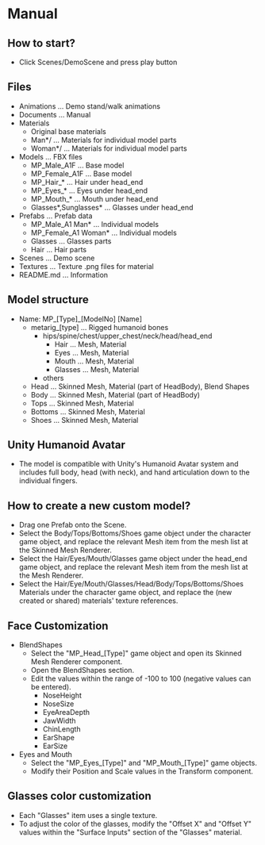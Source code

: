 # Manual

## How to start?

- Click Scenes/DemoScene and press play button

## Files

- Animations ... Demo stand/walk animations
- Documents ... Manual
- Materials
    - Original base materials
    - Man*/ ... Materials for individual model parts
    - Woman*/ ... Materials for individual model parts
- Models ... FBX files
    - MP_Male_A1F ... Base model
    - MP_Female_A1F ... Base model
    - MP_Hair_* ... Hair under head_end
    - MP_Eyes_* ... Eyes under head_end
    - MP_Mouth_* ... Mouth under head_end
    - Glasses*,Sunglasses* ... Glasses under head_end
- Prefabs ... Prefab data
    - MP_Male_A1 Man* ... Individual models
    - MP_Female_A1 Woman* ... Individual models
    - Glasses ... Glasses parts
    - Hair ... Hair parts
- Scenes ... Demo scene
- Textures ... Texture .png files for material
- README.md ... Information

## Model structure

- Name: MP_[Type]_[ModelNo] [Name]
    - metarig_[type] ... Rigged humanoid bones
        - hips/spine/chest/upper_chest/neck/head/head_end
            - Hair ... Mesh, Material
            - Eyes ... Mesh, Material
            - Mouth ... Mesh, Material
            - Glasses ... Mesh, Material
        - others
    - Head ... Skinned Mesh, Material (part of HeadBody), Blend Shapes
    - Body ... Skinned Mesh, Material (part of HeadBody)
    - Tops ... Skinned Mesh, Material
    - Bottoms ... Skinned Mesh, Material
    - Shoes ... Skinned Mesh, Material

## Unity Humanoid Avatar

- The model is compatible with Unity's Humanoid Avatar system and includes full body, head (with neck), 
and hand articulation down to the individual fingers.

## How to create a new custom model?

- Drag one Prefab onto the Scene.
- Select the Body/Tops/Bottoms/Shoes game object under the character game object, 
and replace the relevant Mesh item from the mesh list at the Skinned Mesh Renderer.
- Select the Hair/Eyes/Mouth/Glasses game object under the head_end game object, 
and replace the relevant Mesh item from the mesh list at the Mesh Renderer.
- Select the Hair/Eye/Mouth/Glasses/Head/Body/Tops/Bottoms/Shoes Materials under the character game object, 
and replace the (new created or shared) materials' texture references.

## Face Customization

- BlendShapes
    - Select the "MP_Head_[Type]" game object and open its Skinned Mesh Renderer component.
    - Open the BlendShapes section.
    - Edit the values within the range of -100 to 100 (negative values can be entered).
        - NoseHeight
        - NoseSize
        - EyeAreaDepth
        - JawWidth
        - ChinLength
        - EarShape
        - EarSize
- Eyes and Mouth
    - Select the "MP_Eyes_[Type]" and "MP_Mouth_[Type]" game objects.
    - Modify their Position and Scale values in the Transform component.

## Glasses color customization

- Each "Glasses" item uses a single texture.
- To adjust the color of the glasses, modify the "Offset X" and "Offset Y" values within the "Surface Inputs" section of the "Glasses" material.